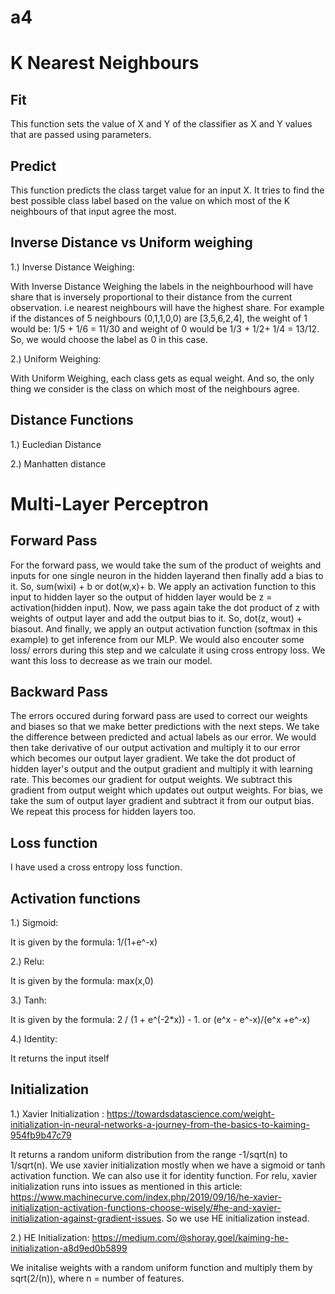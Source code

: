 # a4
# K Nearest Neighbours

## Fit

This function sets the value of X and Y of the classifier as X and Y values that are passed using parameters.

## Predict

This function predicts the class target value for an input X. It tries to find the best possible class label based on the value on which most of the K neighbours of that input agree the most. 


## Inverse Distance vs Uniform weighing

1.) Inverse Distance Weighing: 

With Inverse Distance Weighing the labels in the neighbourhood will have share that is inversely proportional to their distance from the current observation. i.e nearest neighbours will have the highest share.  For example if the distances of 5 neighbours (0,1,1,0,0) are [3,5,6,2,4], the weight of 1 would be: 1/5 + 1/6 = 11/30 and weight of 0 would be 1/3 + 1/2+ 1/4 = 13/12. So, we would choose the label as 0 in this case.

2.) Uniform Weighing: 

With Uniform Weighing, each class gets as equal weight. And so, the only thing we consider is the class on which most of the neighbours agree.

## Distance Functions 

1.) Eucledian Distance

2.) Manhatten distance


# Multi-Layer Perceptron

## Forward Pass

For the forward pass, we would take the sum of the product of weights and inputs for one single neuron in the hidden layerand then finally add a bias to it. So, sum(wixi) + b or dot(w,x)+ b. We apply an activation function to this input to hidden layer so the output of hidden layer would be z = activation(hidden input). Now, we pass again take the dot product of z with weights of output layer and add the output bias to it. So, dot(z, wout) + biasout. And finally, we apply an output activation function (softmax in this example) to get inference from our MLP.  We would also encouter some loss/ errors during this step and we calculate it using cross entropy loss. We want this loss to  decrease as we train our model.

## Backward Pass

The errors occured during forward pass are used to correct our weights and biases so that we make better predictions with the next steps.
We take the difference between predicted and actual labels as our error. We would then take derivative of our output activation and multiply it to our error which becomes our output layer gradient. We take the dot product of hidden layer's output and the output gradient and multiply it with learning rate. This becomes our gradient for output weights. We subtract this gradient from output weight which updates out output weights. For bias, we take the sum of output layer gradient and subtract it from our output bias. We repeat this process for hidden layers too.

## Loss function

I have used a cross entropy loss function. 

## Activation functions

1.) Sigmoid:

It is given by the formula: 1/(1+e^-x)

2.) Relu:

It is given by the formula: max(x,0)

3.) Tanh: 

It is given by the formula: 2 / (1 + e^(-2*x)) - 1. or (e^x - e^-x)/(e^x +e^-x)

4.) Identity:

It returns the input itself

## Initialization

1.) Xavier Initialization : https://towardsdatascience.com/weight-initialization-in-neural-networks-a-journey-from-the-basics-to-kaiming-954fb9b47c79

It returns a random uniform distribution from the range -1/sqrt(n) to 1/sqrt(n). We use xavier initialization mostly when we have a sigmoid or tanh activation function. We can also use it for identity function. For relu, xavier initialization runs into issues as mentioned in this article: https://www.machinecurve.com/index.php/2019/09/16/he-xavier-initialization-activation-functions-choose-wisely/#he-and-xavier-initialization-against-gradient-issues. So we use HE initialization instead.

2.) HE Initialization: https://medium.com/@shoray.goel/kaiming-he-initialization-a8d9ed0b5899

We initalise weights with a random uniform function and multiply them by sqrt(2/(n)), where n  = number of features.
